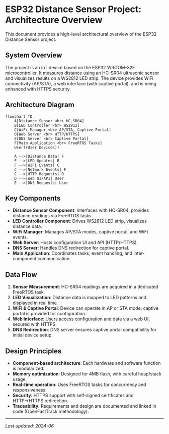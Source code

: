 # ESP32 Distance Sensor Project: Architecture Overview

This document provides a high-level architectural overview of the ESP32 Distance Sensor project.

## System Overview

The project is an IoT device based on the ESP32 WROOM-32F microcontroller. It measures distance using an HC-SR04 ultrasonic sensor and visualizes results on a WS2812 LED strip. The device provides WiFi connectivity (AP/STA), a web interface (with captive portal), and is being enhanced with HTTPS security.

## Architecture Diagram

```mermaid
flowchart TD
    A[Distance Sensor <br> HC-SR04]
    B[LED Controller <br> WS2812]
    C[WiFi Manager <br> AP/STA, Captive Portal]
    D[Web Server <br> HTTP/HTTPS]
    E[DNS Server <br> Captive Portal]
    F[Main Application <br> FreeRTOS Tasks]
    User((User Devices))

    A -->|Distance Data| F
    F -->|LED Updates| B
    F -->|WiFi Events| C
    C -->|Network Events| F
    C -->|HTTP Requests| D
    D -->|Web UI/API| User
    E -->|DNS Requests| User
```

## Key Components

- **Distance Sensor Component**: Interfaces with HC-SR04, provides distance readings via FreeRTOS tasks.
- **LED Controller Component**: Drives WS2812 LED strip, visualizes distance data.
- **WiFi Manager**: Manages AP/STA modes, captive portal, and WiFi events.
- **Web Server**: Hosts configuration UI and API (HTTP/HTTPS).
- **DNS Server**: Handles DNS redirection for captive portal.
- **Main Application**: Coordinates tasks, event handling, and inter-component communication.

## Data Flow

1. **Sensor Measurement**: HC-SR04 readings are acquired in a dedicated FreeRTOS task.
2. **LED Visualization**: Distance data is mapped to LED patterns and displayed in real time.
3. **WiFi & Captive Portal**: Device can operate in AP or STA mode; captive portal is provided for configuration.
4. **Web Interface**: Users access configuration and data via a web UI, secured with HTTPS.
5. **DNS Redirection**: DNS server ensures captive portal compatibility for initial device setup.

## Design Principles

- **Component-based architecture**: Each hardware and software function is modularized.
- **Memory optimization**: Designed for 4MB flash, with careful heap/stack usage.
- **Real-time operation**: Uses FreeRTOS tasks for concurrency and responsiveness.
- **Security**: HTTPS support with self-signed certificates and HTTP→HTTPS redirection.
- **Traceability**: Requirements and design are documented and linked in code (OpenFastTrack methodology).

---

_Last updated: 2024-06_